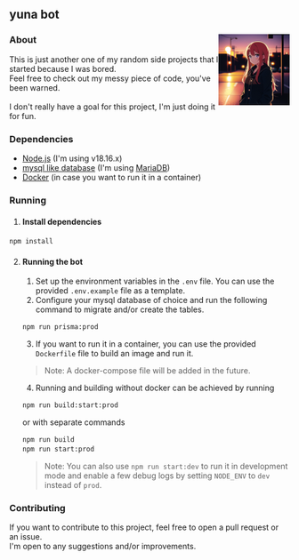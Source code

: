 ## yuna bot

### About  <img src="./img/yuna.png" height="128" width="128" align="right">
This is just another one of my random side projects that I started because I was bored.<br>
Feel free to check out my messy piece of code, you've been warned.<br>
<br>
I don't really have a goal for this project, I'm just doing it for fun.<br>

### Dependencies
- [Node.js](https://nodejs.org/en/) (I'm using v18.16.x)
- [mysql like database](https://www.mysql.com/) (I'm using [MariaDB](https://mariadb.org/))
- [Docker](https://www.docker.com/) (in case you want to run it in a container)

### Running

1. #### Install dependencies
```bash
npm install
```

2. #### Running the bot
    1. Set up the environment variables in the `.env` file. You can use the provided `.env.example` file as a template.
    2. Configure your mysql database of choice and run the following command to migrate and/or create the tables.
    ```bash
    npm run prisma:prod
    ```
    3. If you want to run it in a container, you can use the provided `Dockerfile` file to build an image and run it.
    
    > Note: A docker-compose file will be added in the future.

    4. Running and building without docker can be achieved by running
    ```bash
    npm run build:start:prod
    ```
    or with separate commands
    ```bash
    npm run build
    npm run start:prod
    ```
   
    > Note: You can also use `npm run start:dev` to run it in development mode and enable a few debug logs by setting `NODE_ENV` to `dev` instead of `prod`.

### Contributing
If you want to contribute to this project, feel free to open a pull request or an issue.<br>
I'm open to any suggestions and/or improvements.
   
